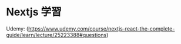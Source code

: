 # Nextjs 学習

Udemy: (https://www.udemy.com/course/nextjs-react-the-complete-guide/learn/lecture/25223388#questions)

